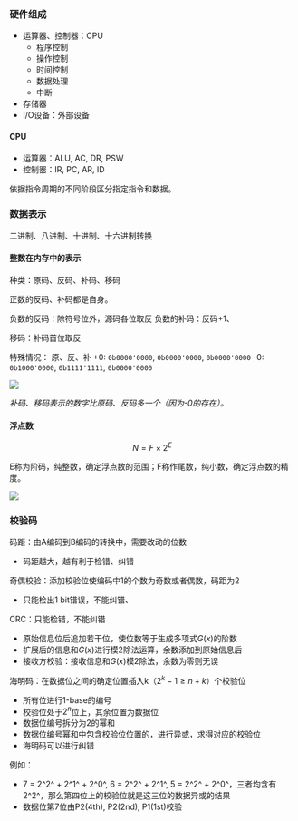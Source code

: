 ### 硬件组成

- 运算器、控制器：CPU
    - 程序控制
    - 操作控制
    - 时间控制
    - 数据处理
    - 中断
- 存储器
- I/O设备：外部设备

#### CPU

- 运算器：ALU, AC, DR, PSW
- 控制器：IR, PC, AR, ID

依据指令周期的不同阶段区分指定指令和数据。

### 数据表示

二进制、八进制、十进制、十六进制转换

#### 整数在内存中的表示

种类：原码、反码、补码、移码

正数的反码、补码都是自身。

负数的反码：除符号位外，源码各位取反
负数的补码：反码+1、

移码：补码首位取反

特殊情况：
原、反、补
+0: `0b0000'0000`, `0b0000'0000`, `0b0000'0000`
-0: `0b1000'0000`, `0b1111'1111`, `0b0000'0000`

![](https://s2.loli.net/2023/05/23/lzoY9aQNGjLTyrB.png)

*补码、移码表示的数字比原码、反码多一个（因为-0的存在）。*

#### 浮点数

$$
 N = F \times 2 ^ E
$$

E称为阶码，纯整数，确定浮点数的范围；F称作尾数，纯小数，确定浮点数的精度。

![](https://s2.loli.net/2023/05/23/OkPTiFqYDgXUhwI.png)

### 校验码

码距：由A编码到B编码的转换中，需要改动的位数
 - 码距越大，越有利于检错、纠错

奇偶校验：添加校验位使编码中1的个数为奇数或者偶数，码距为2
 - 只能检出1 bit错误，不能纠错、

CRC：只能检错，不能纠错
 - 原始信息位后追加若干位，使位数等于生成多项式$G(x)$的阶数
 - 扩展后的信息和$G(x)$进行模2除法运算，余数添加到原始信息后
 - 接收方校验：接收信息和$G(x)$模2除法，余数为零则无误

海明码：在数据位之间的确定位置插入k（$2^k - 1 \ge n + k$）个校验位
 - 所有位进行1-base的编号
 - 校验位处于$2^n$位上，其余位置为数据位
 - 数据位编号拆分为2的幂和
 - 数据位编号幂和中包含校验位位置的，进行异或，求得对应的校验位
 - 海明码可以进行纠错

例如：
 - 7 = 2^2^ + 2^1^ + 2^0^, 6 = 2^2^ + 2^1^, 5 = 2^2^ + 2^0^，三者均含有2^2^，那么第四位上的校验位就是这三位的数据异或的结果
 - 数据位第7位由P2(4th), P2(2nd), P1(1st)校验
